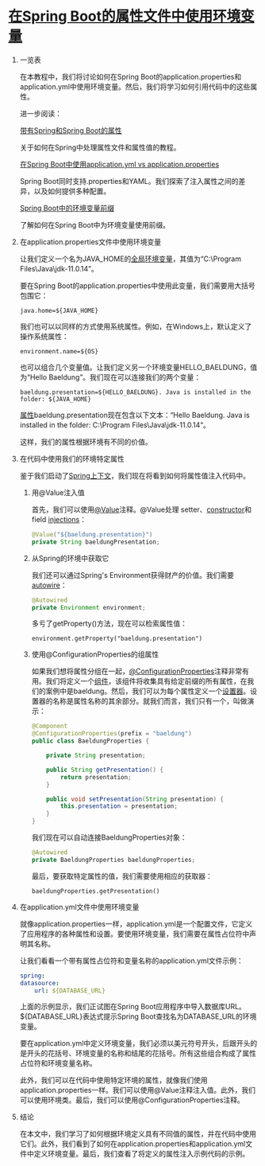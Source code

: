 # [在Spring Boot的属性文件中使用环境变量](https://www.baeldung.com/spring-boot-properties-env-variables)

1. 一览表

    在本教程中，我们将讨论如何在Spring Boot的application.properties和application.yml中使用环境变量。然后，我们将学习如何引用代码中的这些属性。

    进一步阅读：

    [带有Spring和Spring Boot的属性](https://www.baeldung.com/properties-with-spring)

    关于如何在Spring中处理属性文件和属性值的教程。

    [在Spring Boot中使用application.yml vs application.properties](https://www.baeldung.com/spring-boot-yaml-vs-properties)

    Spring Boot同时支持.properties和YAML。我们探索了注入属性之间的差异，以及如何提供多种配置。

    [Spring Boot中的环境变量前缀](https://www.baeldung.com/spring-boot-env-variable-prefixes)

    了解如何在Spring Boot中为环境变量使用前缀。

2. 在application.properties文件中使用环境变量

    让我们定义一个名为JAVA_HOME的[全局环境变量](https://www.baeldung.com/linux/environment-variables)，其值为“C:\Program Files\Java\jdk-11.0.14”。

    要在Spring Boot的application.properties中使用此变量，我们需要用大括号包围它：

    `java.home=${JAVA_HOME}`

    我们也可以以同样的方式使用系统属性。例如，在Windows上，默认定义了操作系统属性：

    `environment.name=${OS}`

    也可以组合几个变量值。让我们定义另一个环境变量HELLO_BAELDUNG，值为“Hello Baeldung”。我们现在可以连接我们的两个变量：

    `baeldung.presentation=${HELLO_BAELDUNG}. Java is installed in the folder: ${JAVA_HOME}`

    [属性](https://www.baeldung.com/properties-with-spring)baeldung.presentation现在包含以下文本：“Hello Baeldung. Java is installed in the folder: C:\Program Files\Java\jdk-11.0.14“。

    这样，我们的属性根据环境有不同的价值。

3. 在代码中使用我们的环境特定属性

    鉴于我们启动了[Spring上下文](https://www.baeldung.com/spring-web-contexts)，我们现在将看到如何将属性值注入代码中。

    1. 用@Value注入值

        首先，我们可以使用[@Value](https://www.baeldung.com/spring-value-annotation)注释。@Value处理 setter、[constructor](https://www.baeldung.com/constructor-injection-in-spring)和 field [injections](https://www.baeldung.com/inversion-control-and-dependency-injection-in-spring)：

        ```java
        @Value("${baeldung.presentation}")
        private String baeldungPresentation;
        ```

    2. 从Spring的环境中获取它

        我们还可以通过Spring's Environment获得财产的价值。我们需要[autowire](https://www.baeldung.com/spring-autowire)：

        ```java
        @Autowired
        private Environment environment;
        ```

        多亏了getProperty()方法，现在可以检索属性值：

        `environment.getProperty("baeldung.presentation")`

    3. 使用@ConfigurationProperties的组属性

        如果我们想将属性分组在一起，[@ConfigurationProperties](https://www.baeldung.com/configuration-properties-in-spring-boot)注释非常有用。我们将定义一个[组件](https://www.baeldung.com/spring-component-annotation)，该组件将收集具有给定前缀的所有属性，在我们的案例中是baeldung。然后，我们可以为每个属性定义一个[设置器](https://www.baeldung.com/java-why-getters-setters)。设置器的名称是属性名称的其余部分。就我们而言，我们只有一个，叫做演示：

        ```java
        @Component
        @ConfigurationProperties(prefix = "baeldung")
        public class BaeldungProperties {

            private String presentation;

            public String getPresentation() {
                return presentation;
            }

            public void setPresentation(String presentation) {
                this.presentation = presentation;
            }
        }
        ```

        我们现在可以自动连接BaeldungProperties对象：

        ```java
        @Autowired
        private BaeldungProperties baeldungProperties;
        ```

        最后，要获取特定属性的值，我们需要使用相应的获取器：

        `baeldungProperties.getPresentation()`

4. 在application.yml文件中使用环境变量

    就像application.properties一样，application.yml是一个配置文件，它定义了应用程序的各种属性和设置。要使用环境变量，我们需要在属性占位符中声明其名称。

    让我们看看一个带有属性占位符和变量名称的application.yml文件示例：

    ```yml
    spring:
    datasource:
        url: ${DATABASE_URL}
    ```

    上面的示例显示，我们正试图在Spring Boot应用程序中导入数据库URL。${DATABASE_URL}表达式提示Spring Boot查找名为DATABASE_URL的环境变量。

    要在application.yml中定义环境变量，我们必须以美元符号开头，后跟开头的是开头的花括号、环境变量的名称和结尾的花括号。所有这些组合构成了属性占位符和环境变量名称。

    此外，我们可以在代码中使用特定环境的属性，就像我们使用application.properties一样。我们可以使用@Value注释注入值。此外，我们可以使用环境类。最后，我们可以使用@ConfigurationProperties注释。

5. 结论

    在本文中，我们学习了如何根据环境定义具有不同值的属性，并在代码中使用它们。此外，我们看到了如何在application.properties和application.yml文件中定义环境变量。最后，我们查看了将定义的属性注入示例代码的示例。
